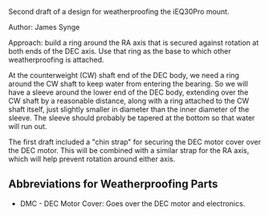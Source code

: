 Second draft of a design for weatherproofing the iEQ30Pro mount.

Author: James Synge

Approach: build a ring around the RA axis that is secured against rotation at
both ends of the DEC axis. Use that ring as the base to which other
weatherproofing is attached.

At the counterweight (CW) shaft end of the DEC body, we need a ring around the
CW shaft to keep water from entering the bearing. So we will have a sleeve
around the lower end of the DEC body, extending over the CW shaft by a
reasonable distance, along with a ring attached to the CW shaft itself, just
slightly smaller in diameter than the inner diameter of the sleeve. The sleeve
should probably be tapered at the bottom so that water will run out.

The first draft included a "chin strap" for securing the DEC motor cover
over the DEC motor. This will be combined with a similar strap for the RA
axis, which will help prevent rotation around either axis.

## Abbreviations for Weatherproofing Parts

* DMC - DEC Motor Cover: Goes over the DEC motor and electronics.